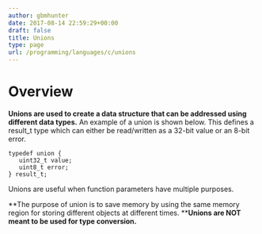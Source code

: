 ```yaml
---
author: gbmhunter
date: 2017-08-14 22:59:29+00:00
draft: false
title: Unions
type: page
url: /programming/languages/c/unions
---
```


# Overview




**Unions are used to create a data structure that can be addressed using different data types.** An example of a union is shown below. This defines a result_t type which can either be read/written as a 32-bit value or an 8-bit error.



    
    typedef union {
       uint32_t value;
       uint8_t error;
    } result_t;




Unions are useful when function parameters have multiple purposes.




**The purpose of union is to save memory by using the same memory region for storing different objects at different times. ****Unions are NOT meant to be used for type conversion.**
